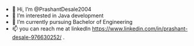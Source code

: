 - 👋 Hi, I’m @PrashantDesale2004
- 👀 I’m interested in Java development
- 🌱 I’m currently pursuing Bachelor of Engineering 
- 📫 you can reach me at linkedIn https://www.linkedin.com/in/prashant-desale-976630252/ .

<!---
PrashantDesale2004/PrashantDesale2004 is a ✨ special ✨ repository because its `README.md` (this file) appears on your GitHub profile.
You can click the Preview link to take a look at your changes.
--->
